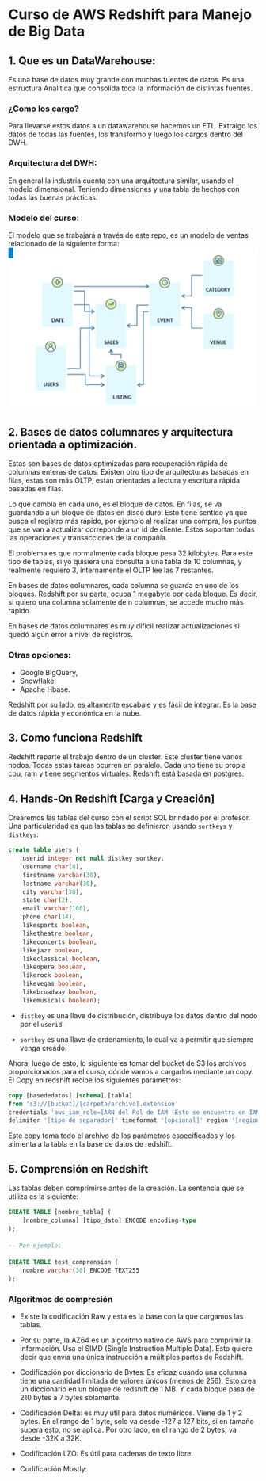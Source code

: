 # Curso de AWS Redshift para Manejo de Big Data  
## 1. Que es un DataWarehouse:  
Es una base de datos muy grande con muchas fuentes de datos. Es una estructura Analítica que consolida toda la información de distintas fuentes.  

### ¿Como los cargo?
Para llevarse estos datos a un datawarehouse hacemos un ETL. Extraigo los datos de todas las fuentes, los transformo y luego los cargos dentro del DWH.  

### Arquitectura del DWH:
En general la industria cuenta con una arquitectura similar, usando el modelo dimensional. Teniendo dimensiones y una tabla de hechos con todas las buenas prácticas.  

### Modelo del curso:
El modelo que se trabajará a través de este repo, es un modelo de ventas relacionado de la siguiente forma:  
![](./images/AWS1.PNG)  

## 2. Bases de datos columnares y arquitectura orientada a optimización.  
Estas son bases de datos optimizadas para recuperación rápida de columnas enteras de datos. Existen otro tipo de arquitecturas basadas en filas, estas son más OLTP, están orientadas a lectura y escritura rápida basadas en filas. 

Lo que cambia en cada uno, es el bloque de datos. En filas, se va guardando a un bloque de datos en disco duro. Esto tiene sentido ya que busca el registro más rápido, por ejemplo al realizar una compra, los puntos que se van a actualizar correponde a un id de cliente. Estos soportan todas las operaciones y transacciones de la compañía.  

El problema es que normalmente cada bloque pesa 32 kilobytes. Para este tipo de tablas, si yo quisiera una consulta a una tabla de 10 columnas, y realmente requiero 3, internamente el OLTP lee las 7 restantes.  

En bases de datos columnares, cada columna se guarda en uno de los bloques. Redshift por su parte, ocupa 1 megabyte por cada bloque. Es decir, si quiero una columna solamente de n columnas, se accede mucho más rápido.  
  
En bases de datos columnares es muy dificil realizar actualizaciones si quedó algún error a nivel de registros.  
  
### Otras opciones:
- Google BigQuery,
- Snowflake
- Apache Hbase.  
  
Redshift por su lado, es altamente escabale y es fácil de integrar. Es la base de datos rápida y económica en la nube.  

## 3. Como funciona Redshift  
Redshift reparte el trabajo dentro de un cluster. Este cluster tiene varios nodos. Todas estas tareas ocurren en paralelo. Cada uno tiene su propia cpu, ram y tiene segmentos virtuales. Redshift está basada en postgres.

## 4. Hands-On Redshift [Carga y Creación]
Crearemos las tablas del curso con el script SQL brindado por el profesor. Una particularidad es que las tablas se definieron usando `sortkeys` y `distkeys`:
```SQL
create table users (
	userid integer not null distkey sortkey,
	username char(8),
	firstname varchar(30),
	lastname varchar(30),
	city varchar(30),
	state char(2),
	email varchar(100),
	phone char(14),
	likesports boolean,
	liketheatre boolean,
	likeconcerts boolean,
	likejazz boolean,
	likeclassical boolean,
	likeopera boolean,
	likerock boolean,
	likevegas boolean,
	likebroadway boolean,
	likemusicals boolean);  
```  
- `distkey` es una llave de distribución, distribuye los datos dentro del nodo por el `userid`. 

- `sortkey` es una llave de ordenamiento, lo cual va a permitir que siempre venga creado.

Ahora, luego de esto, lo siguiente es tomar del bucket de S3 los archivos proporcionados para el curso, dónde vamos a cargarlos mediante un copy. El Copy en redshift recibe los siguientes parámetros:
```SQL
copy [basededatos].[schema].[tabla] 
from 's3://[bucket]/[carpeta/archivo].extension'
credentials 'aws_iam_role=[ARN del Rol de IAM (Esto se encuentra en IAM)]'
delimiter '[tipo de separador]' timeformat '[opcional]' region '[region de trabajo]';
```  
Este copy toma todo el archivo de los parámetros específicados y los alimenta a la tabla en la base de datos de redshift.  

## 5. Comprensión en Redshift  
Las tablas deben comprimirse antes de la creación. La sentencia que se utiliza es la siguiente:  
```SQL
CREATE TABLE [nombre_tabla] (
    [nombre_columna] [tipo_dato] ENCODE encoding-type
);

-- Por ejemplo:

CREATE TABLE test_comprension (
    nombre varchar(30) ENCODE TEXT255
);
```  
### Algoritmos de compresión
- Existe la codificación Raw y esta es la base con la que cargamos las tablas.  

- Por su parte, la AZ64 es un algoritmo nativo de AWS para comprimir la información. Usa el SIMD (Single Instruction Multiple Data). Esto quiere decir que envía una única instrucción a múltiples partes de Redshift.  

- Codificación por diccionario de Bytes: Es eficaz cuando una columna tiene una cantidad limitada de valores únicos (menos de 256). Esto crea un diccionario en un bloque de redshift de 1 MB. Y cada bloque pasa de 210 bytes a 7 bytes solamente.

- Codificación Delta: es muy útil para datos numéricos. Viene de 1 y 2 bytes. En el rango de 1 byte, solo va desde -127 a 127 bits, si en tamaño supera esto, no se aplica. Por otro lado, en el rango de 2 bytes, va desde -32K a 32K. 

- Codificación LZO: Es útil para cadenas de texto libre.  

- Codificación Mostly: 
